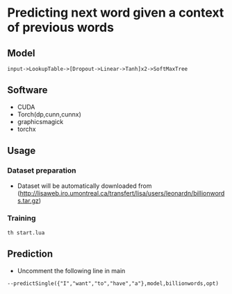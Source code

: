 # Predicting next word given a context of previous words

## Model

```
input->LookupTable->[Dropout->Linear->Tanh]x2->SoftMaxTree
```

## Software
* CUDA
* Torch(dp,cunn,cunnx)
* graphicsmagick
* torchx

## Usage

### Dataset preparation
* Dataset will be automatically downloaded from (http://lisaweb.iro.umontreal.ca/transfert/lisa/users/leonardn/billionwords.tar.gz)

### Training

```
th start.lua
```

## Prediction
* Uncomment the following line in main

```
--predictSingle({"I","want","to","have","a"},model,billionwords,opt)
```


